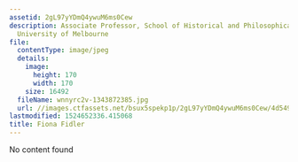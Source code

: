 ```yaml
---
assetid: 2gL97yYDmQ4ywuM6ms0Cew
description: Associate Professor, School of Historical and Philosophical Studies,
  University of Melbourne
file:
  contentType: image/jpeg
  details:
    image:
      height: 170
      width: 170
    size: 16492
  fileName: wnnyrc2v-1343872385.jpg
  url: //images.ctfassets.net/bsux5spekp1p/2gL97yYDmQ4ywuM6ms0Cew/4d5495e5c90996db1cc8513b76d4ae07/wnnyrc2v-1343872385.jpg
lastmodified: 1524652336.415068
title: Fiona Fidler
---
```

No content found